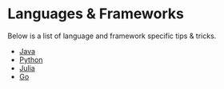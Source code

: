 # Languages & Frameworks

Below is a list of language and framework specific tips & tricks.

  * [Java](/docs/java-in-gitpod/)
  * [Python](/docs/python_in_gitpod/)
  * [Julia](/docs/julia-in-gitpod/)
  * [Go](/docs/go-in-gitpod/)
